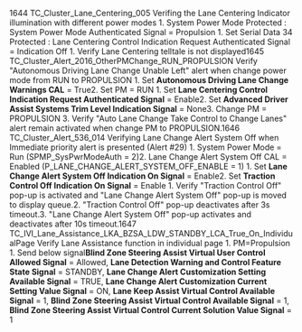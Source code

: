 1644 TC_Cluster_Lane_Centering_005 Verifing the Lane Centering Indicator illumination with different power modes 1. System Power Mode Protected : System Power Mode Authenticated Signal = Propulsion 1. Set Serial Data 34 Protected : Lane Centering Control Indication Request Authenticated Signal = Indication Off 1. Verify Lane Centering telltale is not displayed1645 TC_Cluster_Alert_2016_OtherPMChange_RUN_PROPULSION Verify "Autonomous Driving Lane Change Unable Left" alert when change power mode from RUN to PROPULSION 1. Set **Autonomous Driving Lane Change Warnings CAL** = True2. Set PM = RUN 1. Set **Lane Centering Control Indication Request Authenticated Signal** = Enable2. Set **Advanced Driver Assist Systems Trim Level Indication Signal** = None3. Change PM = PROPULSION 3. Verify "Auto Lane Change Take Control to Change Lanes" alert remain activated when change PM to PROPULSION.1646 TC_Cluster_Alert_536_014 Verifying Lane Change Alert System Off when Immediate priority alert is presented (Alert #29) 1. System Power Mode = Run (SPMP_SysPwrModeAuth = 2)2. Lane Change Alert System Off CAL = Enabled (P_LANE_CHANGE_ALERT_SYSTEM_OFF_ENABLE = 1) 1. Set **Lane Change Alert System Off Indication On Signal** = Enable2. Set **Traction Control Off Indication On Signal** = Enable 1. Verify "Traction Control Off" pop-up is activated and "Lane Change Alert System Off" pop-up is moved to display queue.2. "Traction Control Off" pop-up deactivates after 3s timeout.3. "Lane Change Alert System Off" pop-up activates and deactivates after 10s timeout.1647 TC_IVI_Lane_Assistance_LKA_BZSA_LDW_STANDBY_LCA_True_On_IndividualPage Verify Lane Assistance function in individual page 1. PM=Propulsion 1. Send below signal**Blind Zone Steering Assist Virtual User Control Allowed Signal** = Allowed, **Lane Detection Warning and Control Feature State Signal** = STANDBY, **Lane Change Alert Customization Setting Available Signal** = TRUE, **Lane Change Alert Customization Current Setting Value Signal** = ON, **Lane Keep Assist Virtual Control Available Signal** = 1, **Blind Zone Steering Assist Virtual Control Available Signal** = 1, **Blind Zone Steering Assist Virtual Control Current Solution Value Signal** = 1
